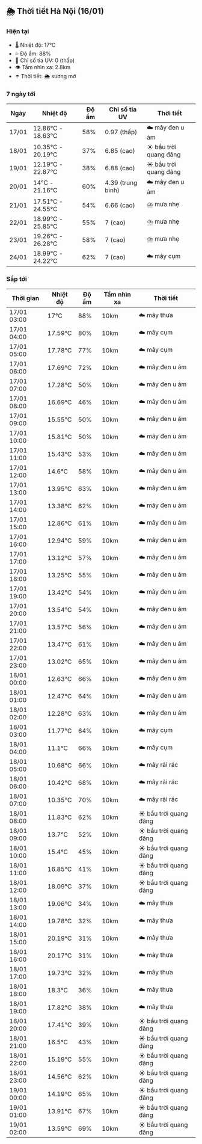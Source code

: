 ## 🌦️ Thời tiết Hà Nội (16/01)

### Hiện tại

- 🌡️ Nhiệt độ: 17℃
- 💦 Độ ẩm: 88%
- 🌟 Chỉ số tia UV: 0 (thấp)
- 👁️ Tầm nhìn xa: 2.8km
- ☂️ Thời tiết: 🌦️ sương mờ

### 7 ngày tới

| Ngày | Nhiệt độ | Độ ẩm | Chỉ số tia UV | Thời tiết |
| --- | --- | --- | --- | --- |
| 17/01 | 12.86℃ - 18.63℃ | 58% | 0.97 (thấp) | ☁️ mây đen u ám |
| 18/01 | 10.35℃ - 20.19℃ | 37% | 6.85 (cao) | ☀️ bầu trời quang đãng |
| 19/01 | 12.19℃ - 22.87℃ | 38% | 6.88 (cao) | ☀️ bầu trời quang đãng |
| 20/01 | 14℃ - 21.16℃ | 60% | 4.39 (trung bình) | ☁️ mây đen u ám |
| 21/01 | 17.51℃ - 24.55℃ | 54% | 6.66 (cao) | ⛈️ mưa nhẹ |
| 22/01 | 18.99℃ - 25.85℃ | 55% | 7 (cao) | ⛈️ mưa nhẹ |
| 23/01 | 19.26℃ - 26.28℃ | 58% | 7 (cao) | ⛈️ mưa nhẹ |
| 24/01 | 18.99℃ - 24.22℃ | 62% | 7 (cao) | ☁️ mây cụm |

### Sắp tới

| Thời gian | Nhiệt độ | Độ ẩm | Tầm nhìn xa | Thời tiết |
| --- | --- | --- | --- | --- |
| 17/01 03:00 | 17℃ | 88% | 10km | ☁️ mây thưa |
| 17/01 04:00 | 17.59℃ | 80% | 10km | ☁️ mây cụm |
| 17/01 05:00 | 17.78℃ | 77% | 10km | ☁️ mây cụm |
| 17/01 06:00 | 17.69℃ | 72% | 10km | ☁️ mây đen u ám |
| 17/01 07:00 | 17.28℃ | 50% | 10km | ☁️ mây đen u ám |
| 17/01 08:00 | 16.69℃ | 46% | 10km | ☁️ mây đen u ám |
| 17/01 09:00 | 15.55℃ | 50% | 10km | ☁️ mây đen u ám |
| 17/01 10:00 | 15.81℃ | 50% | 10km | ☁️ mây đen u ám |
| 17/01 11:00 | 15.43℃ | 53% | 10km | ☁️ mây đen u ám |
| 17/01 12:00 | 14.6℃ | 58% | 10km | ☁️ mây đen u ám |
| 17/01 13:00 | 13.95℃ | 63% | 10km | ☁️ mây đen u ám |
| 17/01 14:00 | 13.38℃ | 62% | 10km | ☁️ mây đen u ám |
| 17/01 15:00 | 12.86℃ | 61% | 10km | ☁️ mây đen u ám |
| 17/01 16:00 | 12.94℃ | 59% | 10km | ☁️ mây đen u ám |
| 17/01 17:00 | 13.12℃ | 57% | 10km | ☁️ mây đen u ám |
| 17/01 18:00 | 13.25℃ | 55% | 10km | ☁️ mây đen u ám |
| 17/01 19:00 | 13.42℃ | 54% | 10km | ☁️ mây đen u ám |
| 17/01 20:00 | 13.54℃ | 54% | 10km | ☁️ mây đen u ám |
| 17/01 21:00 | 13.57℃ | 56% | 10km | ☁️ mây đen u ám |
| 17/01 22:00 | 13.47℃ | 61% | 10km | ☁️ mây đen u ám |
| 17/01 23:00 | 13.02℃ | 65% | 10km | ☁️ mây đen u ám |
| 18/01 00:00 | 12.63℃ | 66% | 10km | ☁️ mây đen u ám |
| 18/01 01:00 | 12.47℃ | 64% | 10km | ☁️ mây đen u ám |
| 18/01 02:00 | 12.28℃ | 63% | 10km | ☁️ mây đen u ám |
| 18/01 03:00 | 11.77℃ | 64% | 10km | ☁️ mây cụm |
| 18/01 04:00 | 11.1℃ | 66% | 10km | ☁️ mây cụm |
| 18/01 05:00 | 10.68℃ | 66% | 10km | ☁️ mây rải rác |
| 18/01 06:00 | 10.42℃ | 68% | 10km | ☁️ mây rải rác |
| 18/01 07:00 | 10.35℃ | 70% | 10km | ☁️ mây rải rác |
| 18/01 08:00 | 11.83℃ | 62% | 10km | ☀️ bầu trời quang đãng |
| 18/01 09:00 | 13.7℃ | 52% | 10km | ☀️ bầu trời quang đãng |
| 18/01 10:00 | 15.4℃ | 45% | 10km | ☀️ bầu trời quang đãng |
| 18/01 11:00 | 16.85℃ | 41% | 10km | ☀️ bầu trời quang đãng |
| 18/01 12:00 | 18.09℃ | 37% | 10km | ☀️ bầu trời quang đãng |
| 18/01 13:00 | 19.06℃ | 34% | 10km | ☁️ mây thưa |
| 18/01 14:00 | 19.78℃ | 32% | 10km | ☁️ mây thưa |
| 18/01 15:00 | 20.19℃ | 31% | 10km | ☁️ mây thưa |
| 18/01 16:00 | 20.17℃ | 31% | 10km | ☁️ mây thưa |
| 18/01 17:00 | 19.73℃ | 32% | 10km | ☁️ mây thưa |
| 18/01 18:00 | 18.3℃ | 36% | 10km | ☁️ mây thưa |
| 18/01 19:00 | 17.82℃ | 38% | 10km | ☁️ mây thưa |
| 18/01 20:00 | 17.41℃ | 39% | 10km | ☀️ bầu trời quang đãng |
| 18/01 21:00 | 16.5℃ | 43% | 10km | ☀️ bầu trời quang đãng |
| 18/01 22:00 | 15.19℃ | 55% | 10km | ☀️ bầu trời quang đãng |
| 18/01 23:00 | 14.56℃ | 62% | 10km | ☀️ bầu trời quang đãng |
| 19/01 00:00 | 14.19℃ | 65% | 10km | ☀️ bầu trời quang đãng |
| 19/01 01:00 | 13.91℃ | 67% | 10km | ☀️ bầu trời quang đãng |
| 19/01 02:00 | 13.59℃ | 69% | 10km | ☀️ bầu trời quang đãng |
